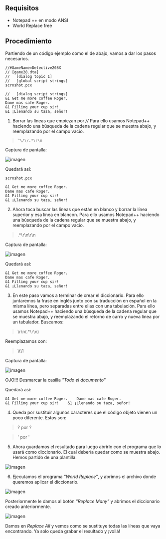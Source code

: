 ## Requisitos

 - Notepad ++ en modo ANSI
 - World Replace free

## Procedimiento

Partiendo de un código ejemplo como el de abajo, vamos a dar los pasos necesarios.

    //#GameName=Detective208X
    // [game28.dta]
    //   [dialog topic 1]
    //   [global script strings]
    scrnshot.pcx
    
    //   [dialog script strings]
    &1 Get me more coffee Roger.
    Dame mas cafe Roger.
    &1 Filling your cup sir!
    &1 ¡Llenando su taza, señor!

 1. Borrar las líneas que empiezan por *//*
Para ello usamos Notepad++ haciendo una búsqueda de la cadena regular que se muestra abajo, y reemplazando por el campo vacío.

>     ^\/\/.*\r\n

Captura de pantalla:

![imagen](https://user-images.githubusercontent.com/63190654/210641697-55f5c39d-3f84-4676-b827-d9133539ee32.png)

Quedará así:

    scrnshot.pcx
    
    &1 Get me more coffee Roger.
    Dame mas cafe Roger.
    &1 Filling your cup sir!
    &1 ¡Llenando su taza, señor!

 2. Ahora toca buscar las líneas que están en blanco y borrar la línea superior y esa línea en blancon. Para ello usamos Notepad++ haciendo una búsqueda de la cadena regular que se muestra abajo, y reemplazando por el campo vacío.

>  .*\r\n\r\n

Captura de pantalla:

![imagen](https://user-images.githubusercontent.com/63190654/210658384-5f93c3da-4a4c-4237-b502-26f97a35ef29.png)

Quedará así:

    &1 Get me more coffee Roger.
    Dame mas cafe Roger.
    &1 Filling your cup sir!
    &1 ¡Llenando su taza, señor!

 3.  En este paso vamos a terminar de crear el diccionario. Para ello juntaremos la frase en inglés junto con su traducción en español en la misma línea, pero separadas entre ellas con una tabulación. Para ello usamos Notepad++ haciendo una búsqueda de la cadena regular que se muestra abajo, y reemplazando el retorno de carro y nueva línea por un tabulador.
Buscamos:

>  \r\n(.*\r\n)

Reemplazamos con:

> \t\1

Captura de pantalla:

![imagen](https://user-images.githubusercontent.com/63190654/210662601-e16dc923-3551-433f-a0df-ce5d5737ca62.png)

OJO!!! Desmarcar la casilla *"Todo el documento"*

Quedará así:

    &1 Get me more coffee Roger.	Dame mas cafe Roger.
    &1 Filling your cup sir!	&1 ¡Llenando su taza, señor!
  
 4. Queda por sustituir algunos caracteres que el código objeto vienen un poco diferente. Estos son:

 > ? por \?
 
 > ' por \'

 5. Ahora guardamos el resultado para luego abrirlo con el programa que lo usará como diccionario. El cual debería quedar como se muestra abajo. Hemos partido de una plantilla.

![imagen](https://user-images.githubusercontent.com/63190654/210663497-ea92e1d1-fbca-4e10-970d-95b53db7d604.png)

 6. Ejecutamos el programa *"World Replace"*, y abrimos el archivo donde queremos aplicar el diccionario.

![imagen](https://user-images.githubusercontent.com/63190654/210664032-33c996d3-c220-4a49-ac5a-abe19a936846.png)

Posteriormente le damos al botón *"Replace Many"* y abrimos el diccionario creado anteriormente.

![imagen](https://user-images.githubusercontent.com/63190654/210664295-406c1765-be68-4671-bec0-da221a6bba24.png)

Damos en *Replace All* y vemos como se sustituye todas las líneas que vaya encontrando. Ya solo queda grabar el resultado y ¡voilá!

